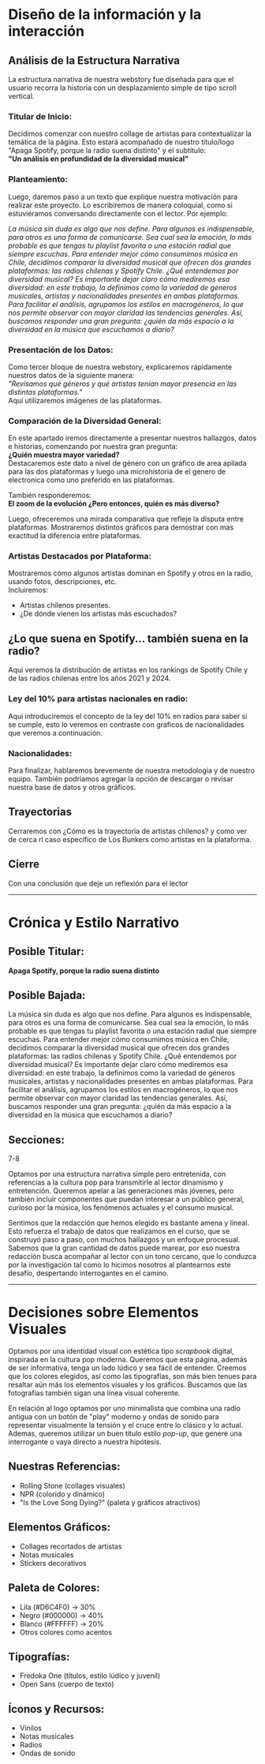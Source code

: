# Diseño de la información y la interacción

## Análisis de la Estructura Narrativa

La estructura narrativa de nuestra webstory fue diseñada para que el usuario recorra la historia con un desplazamiento simple de tipo scroll vertical.

### Titular de Inicio:
Decidimos comenzar con nuestro collage de artistas para contextualizar la temática de la página. Esto estará acompañado de nuestro título/logo "Apaga Spotify, porque la radio suena distinto" y el subtítulo:  
**"Un análisis en profundidad de la diversidad musical"**

### Planteamiento:
Luego, daremos paso a un texto que explique nuestra motivación para realizar este proyecto. Lo escribiremos de manera coloquial, como si estuviéramos conversando directamente con el lector. Por ejemplo:

*La música sin duda es algo que nos define. Para algunos es indispensable, para otros es una forma de comunicarse. Sea cual sea la emoción, lo más probable es que tengas tu playlist favorita o una estación radial que siempre escuchas. Para entender mejor cómo consumimos música en Chile, decidimos comparar la diversidad musical que ofrecen dos grandes plataformas: las radios chilenas y Spotify Chile. ¿Qué entendemos por diversidad musical? Es importante dejar claro cómo mediremos esa diversidad: en este trabajo, la definimos como la variedad de géneros musicales, artistas y nacionalidades presentes en ambas plataformas. Para facilitar el análisis, agrupamos los estilos en macrogéneros, lo que nos permite observar con mayor claridad las tendencias generales. Así, buscamos responder una gran pregunta: ¿quién da más espacio a la diversidad en la música que escuchamos a diario?*


### Presentación de los Datos:
Como tercer bloque de nuestra webstory, explicaremos rápidamente nuestros datos de la siguiente manera:  
*"Revisamos qué géneros y qué artistas tenían mayor presencia en las distintas plataformas."*  
Aquí utilizaremos imágenes de las plataformas.

### Comparación de la Diversidad General:
En este apartado iremos directamente a presentar nuestros hallazgos, datos e historias, comenzando por nuestra gran pregunta:  
**¿Quién muestra mayor variedad?**  
Destacaremos este dato a nivel de género con un gráfico de area apilada para las dos plataformas y luego una microhistoria de el genero de electronica como uno preferido en las plataformas.

También responderemos:  
**El zoom de la evolución ¿Pero entonces, quién es más diverso?**

Luego, ofreceremos una mirada comparativa que refleje la disputa entre plataformas. Mostraremos distintos gráficos para demostrar con mas exactitud la diferencia entre plataformas.

### Artistas Destacados por Plataforma:
Mostraremos cómo algunos artistas dominan en Spotify y otros en la radio, usando fotos, descripciones, etc.  
Incluiremos:
- Artistas chilenos presentes.
- ¿De dónde vienen los artistas más escuchados?

## ¿Lo que suena en Spotify... también suena en la radio?
Aqui veremos la distribución de artistas en los rankings de Spotify Chile y de las radios chilenas entre los años 2021 y 2024.

### Ley del 10% para artistas nacionales en radio:
Aqui introduciremos el concepto de la ley del 10% en radios para saber si se cumple, esto lo veremos en contraste con graficos de nacionalidades que veremos a continuación.

### Nacionalidades:
Para finalizar, hablaremos brevemente de nuestra metodología y de nuestro equipo. También podríamos agregar la opción de descargar o revisar nuestra base de datos y otros gráficos.

## Trayectorias
Cerraremos con ¿Cómo es la trayectoria de artistas chilenos? y como ver de cerca rl caso específico de Los Bunkers como artistas en la plataforma.

## Cierre
Con una conclusión que deje un reflexión para el lector

---

# Crónica y Estilo Narrativo

## Posible Titular:
**Apaga Spotify, porque la radio suena distinto**

## Posible Bajada:
La música sin duda es algo que nos define. Para algunos es indispensable, para otros es una forma de comunicarse. Sea cual sea la emoción, lo más probable es que tengas tu playlist favorita o una estación radial que siempre escuchas. Para entender mejor cómo consumimos música en Chile, decidimos comparar la diversidad musical que ofrecen dos grandes plataformas: las radios chilenas y Spotify Chile. ¿Qué entendemos por diversidad musical? Es importante dejar claro cómo mediremos esa diversidad: en este trabajo, la definimos como la variedad de géneros musicales, artistas y nacionalidades presentes en ambas plataformas. Para facilitar el análisis, agrupamos los estilos en macrogéneros, lo que nos permite observar con mayor claridad las tendencias generales. Así, buscamos responder una gran pregunta: ¿quién da más espacio a la diversidad en la música que escuchamos a diario?



## Secciones:
7-8

Optamos por una estructura narrativa simple pero entretenida, con referencias a la cultura pop para transmitirle al lector dinamismo y entretención. Queremos apelar a las generaciones más jóvenes, pero también incluir componentes que puedan interesar a un público general, curioso por la música, los fenómenos actuales y el consumo musical.

Sentimos que la redacción que hemos elegido es bastante amena y lineal. Esto refuerza el trabajo de datos que realizamos en el curso, que se construyó paso a paso, con muchos hallazgos y un enfoque procesual. Sabemos que la gran cantidad de datos puede marear, por eso nuestra redacción busca acompañar al lector con un tono cercano, que lo conduzca por la investigación tal como lo hicimos nosotros al plantearnos este desafío, despertando interrogantes en el camino.

---

# Decisiones sobre Elementos Visuales

Optamos por una identidad visual con estética tipo *scrapbook* digital, inspirada en la cultura pop moderna. Queremos que esta página, además de ser informativa, tenga un lado lúdico y sea fácil de entender. Creemos que los colores elegidos, así como las tipografías, son más bien tenues para resaltar aún más los elementos visuales y los gráficos. Buscamos que las fotografías también sigan una línea visual coherente.

En relación al logo optamos por uno minimalista que combina una radio antigua con un botón de "play" moderno y ondas de sonido para representar visualmente la tensión y el cruce entre lo clásico y lo actual. Ademas, queremos utilizar un buen título estilo *pop-up*, que genere una interrogante o vaya directo a nuestra hipótesis.

## Nuestras Referencias:
- Rolling Stone (collages visuales)
- NPR (colorido y dinámico)
- "Is the Love Song Dying?" (paleta y gráficos atractivos)

## Elementos Gráficos:
- Collages recortados de artistas
- Notas musicales
- Stickers decorativos

## Paleta de Colores:
- Lila (#D6C4F0) → 30%
- Negro (#000000) → 40%
- Blanco (#FFFFFF) → 20%
- Otros colores como acentos

## Tipografías:
- Fredoka One (títulos, estilo lúdico y juvenil)
- Open Sans (cuerpo de texto)

## Íconos y Recursos:
- Vinilos
- Notas musicales
- Radios
- Ondas de sonido

